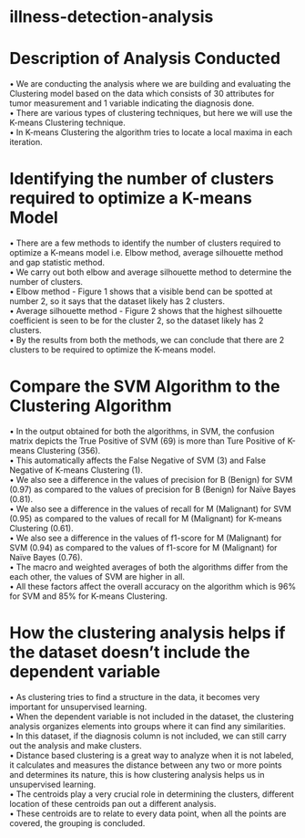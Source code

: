 # illness-detection-analysis

# Description of Analysis Conducted

• We are conducting the analysis where we are building and evaluating the Clustering model based on the data which consists of 30 attributes for tumor measurement and 1 variable indicating the diagnosis done.  
• There are various types of clustering techniques, but here we will use the K-means Clustering technique.  
• In K-means Clustering the algorithm tries to locate a local maxima in each iteration.  

# Identifying the number of clusters required to optimize a K-means Model

• There are a few methods to identify the number of clusters required to optimize a K-means model i.e. Elbow method, average silhouette method and gap statistic method.  
• We carry out both elbow and average silhouette method to determine the number of clusters.  
• Elbow method - Figure 1 shows that a visible bend can be spotted at number 2, so it says that the dataset likely has 2 clusters.  
• Average silhouette method - Figure 2 shows that the highest silhouette coefficient is seen to be for the cluster 2, so the dataset likely has 2 clusters.  
• By the results from both the methods, we can conclude that there are 2 clusters to be required to optimize the K-means model.  

# Compare the SVM Algorithm to the Clustering Algorithm

• In the output obtained for both the algorithms, in SVM, the confusion matrix depicts the True Positive of SVM (69) is more than Ture Positive of K-means Clustering (356).  
• This automatically affects the False Negative of SVM (3) and False Negative of K-means Clustering (1).  
• We also see a difference in the values of precision for B (Benign) for SVM (0.97) as compared to the values of precision for B (Benign) for Naïve Bayes (0.81).  
• We also see a difference in the values of recall for M (Malignant) for SVM (0.95) as compared to the values of recall for M (Malignant) for K-means Clustering (0.61).  
• We also see a difference in the values of f1-score for M (Malignant) for SVM (0.94) as compared to the values of f1-score for M (Malignant) for Naïve Bayes (0.76).  
• The macro and weighted averages of both the algorithms differ from the each other, the values of SVM are higher in all.  
• All these factors affect the overall accuracy on the algorithm which is 96% for SVM and 85% for K-means Clustering.  

# How the clustering analysis helps if the dataset doesn’t include the dependent variable

• As clustering tries to find a structure in the data, it becomes very important for unsupervised learning.  
• When the dependent variable is not included in the dataset, the clustering analysis organizes elements into groups where it can find any similarities.  
• In this dataset, if the diagnosis column is not included, we can still carry out the analysis and make clusters.  
• Distance based clustering is a great way to analyze when it is not labeled, it calculates and measures the distance between any two or more points and determines its nature, this is how clustering analysis helps us in unsupervised learning.  
• The centroids play a very crucial role in determining the clusters,  different location of these centroids pan out a different analysis.  
• These centroids are to relate to every data point, when all the points are covered, the grouping is concluded.  
